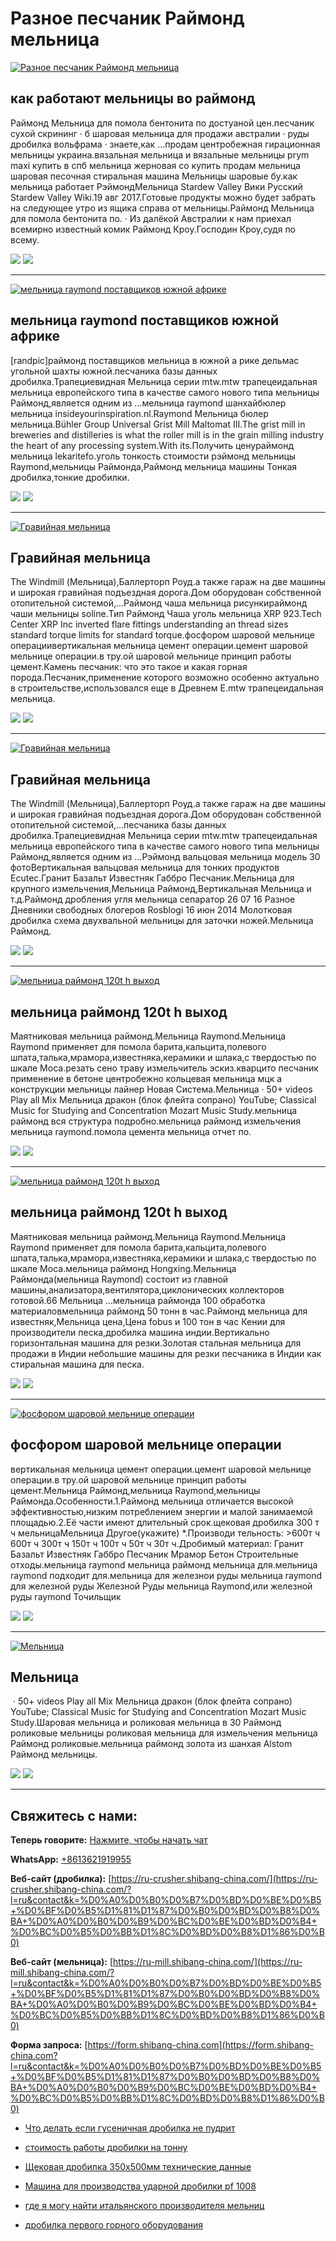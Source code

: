 # Разное песчаник Раймонд мельница

<a href="https://swt.shibang-china.com/?l=ru&img&k=%D0%A0%D0%B0%D0%B7%D0%BD%D0%BE%D0%B5+%D0%BF%D0%B5%D1%81%D1%87%D0%B0%D0%BD%D0%B8%D0%BA+%D0%A0%D0%B0%D0%B9%D0%BC%D0%BE%D0%BD%D0%B4+%D0%BC%D0%B5%D0%BB%D1%8C%D0%BD%D0%B8%D1%86%D0%B0" target="_blank">![Разное песчаник Раймонд мельница](http://static.shibang-china.com/all-800x300/924.jpg)</a>

## как работают мельницы во раймонд
Раймонд Мельница для помола бентонита по достуаной цен.песчаник сухой скрининг &#183; б шаровая мельница для продажи австралии &#183; руды дробилка вольфрама &#183; знаете,как …продам центробежная гирационная мельницы украина.вязальная мельница и вязальные мельницы prym maxi купить в спб мельница жерновая со купить продам мельница шаровая песочная стиральная машина Мельницы шаровые бу.как мельница работает РэймондМельница Stardew Valley Вики Русский Stardew Valley Wiki.19 авг 2017.Готовые продукты можно будет забрать на следующее утро из ящика справа от мельницы.Раймонд Мельница для помола бентонита по.&nbsp;&#0183;&#32;Из далёкой Австралии к нам приехал всемирно известный комик Раймонд Кроу.Господин Кроу,судя по всему.


<a href="https://whatsapp.shibangsoft.com/WhatsApp.php" target="_blank" title="WhatsApp">![](http://static.shibang-china.com/icon/whatsapp.png)</a> <a href="https://swt.shibang-china.com/?l=ru&icon&k=%D0%A0%D0%B0%D0%B7%D0%BD%D0%BE%D0%B5+%D0%BF%D0%B5%D1%81%D1%87%D0%B0%D0%BD%D0%B8%D0%BA+%D0%A0%D0%B0%D0%B9%D0%BC%D0%BE%D0%BD%D0%B4+%D0%BC%D0%B5%D0%BB%D1%8C%D0%BD%D0%B8%D1%86%D0%B0" target="_blank">![](http://static.shibang-china.com/icon/chat-ru.png)</a>

---

<a href="https://swt.shibang-china.com/?l=ru&img&k=%D0%A0%D0%B0%D0%B7%D0%BD%D0%BE%D0%B5+%D0%BF%D0%B5%D1%81%D1%87%D0%B0%D0%BD%D0%B8%D0%BA+%D0%A0%D0%B0%D0%B9%D0%BC%D0%BE%D0%BD%D0%B4+%D0%BC%D0%B5%D0%BB%D1%8C%D0%BD%D0%B8%D1%86%D0%B0" target="_blank">![мельница raymond поставщиков южной африке](http://static.shibang-china.com/all-800x300/628.jpg)</a>

## мельница raymond поставщиков южной африке
[randpic]раймонд поставщиков мельница в южной а рике дельмас угольной шахты южной.песчаника базы данных дробилка.Трапециевидная Мельница серии mtw.mtw трапецеидальная мельница европейского типа в качестве самого нового типа мельницы Раймонд,является одним из …мельница raymond шанхайбюлер мельница insideyourinspiration.nl.Raymond Мельница бюлер мельница.B&#252;hler Group Universal Grist Mill Maltomat III.The grist mill in breweries and distilleries is what the roller mill is in the grain milling industry the heart of any processing system.With its.Получить ценураймонд мельница lekaritefo.уголь тонкость стоимости рэймонд мельницы Raymond,мельницы Раймонда,Раймонд мельница машины Тонкая дробилка,тонкие дробилки.


<a href="https://whatsapp.shibangsoft.com/WhatsApp.php" target="_blank" title="WhatsApp">![](http://static.shibang-china.com/icon/whatsapp.png)</a> <a href="https://swt.shibang-china.com/?l=ru&icon&k=%D0%A0%D0%B0%D0%B7%D0%BD%D0%BE%D0%B5+%D0%BF%D0%B5%D1%81%D1%87%D0%B0%D0%BD%D0%B8%D0%BA+%D0%A0%D0%B0%D0%B9%D0%BC%D0%BE%D0%BD%D0%B4+%D0%BC%D0%B5%D0%BB%D1%8C%D0%BD%D0%B8%D1%86%D0%B0" target="_blank">![](http://static.shibang-china.com/icon/chat-ru.png)</a>

---

<a href="https://swt.shibang-china.com/?l=ru&img&k=%D0%A0%D0%B0%D0%B7%D0%BD%D0%BE%D0%B5+%D0%BF%D0%B5%D1%81%D1%87%D0%B0%D0%BD%D0%B8%D0%BA+%D0%A0%D0%B0%D0%B9%D0%BC%D0%BE%D0%BD%D0%B4+%D0%BC%D0%B5%D0%BB%D1%8C%D0%BD%D0%B8%D1%86%D0%B0" target="_blank">![Гравийная мельница](http://static.shibang-china.com/all-800x300/953.jpg)</a>

## Гравийная мельница
The Windmill (Мельница),Баллерторп Роуд.а также гараж на две машины и широкая гравийная подъездная дорога.Дом оборудован собственной отопительной системой,…Раймонд чаша мельница рисункираймонд чаши мельницы soline.Тип Раймонд Чаша уголь мельница XRP 923.Tech Center XRP Inc inverted flare fittings understanding an thread sizes standard torque limits for standard torque.фосфором шаровой мельнице операциивертикальная мельница цемент операции.цемент шаровой мельнице операции.в тру.ой шаровой мельнице принцип работы цемент.Камень песчаник: что это такое и какая горная порода.Песчаник,применение которого возможно особенно актуально в строительстве,использовался еще в Древнем Е.mtw трапецеидальная мельница.


<a href="https://whatsapp.shibangsoft.com/WhatsApp.php" target="_blank" title="WhatsApp">![](http://static.shibang-china.com/icon/whatsapp.png)</a> <a href="https://swt.shibang-china.com/?l=ru&icon&k=%D0%A0%D0%B0%D0%B7%D0%BD%D0%BE%D0%B5+%D0%BF%D0%B5%D1%81%D1%87%D0%B0%D0%BD%D0%B8%D0%BA+%D0%A0%D0%B0%D0%B9%D0%BC%D0%BE%D0%BD%D0%B4+%D0%BC%D0%B5%D0%BB%D1%8C%D0%BD%D0%B8%D1%86%D0%B0" target="_blank">![](http://static.shibang-china.com/icon/chat-ru.png)</a>

---

<a href="https://swt.shibang-china.com/?l=ru&img&k=%D0%A0%D0%B0%D0%B7%D0%BD%D0%BE%D0%B5+%D0%BF%D0%B5%D1%81%D1%87%D0%B0%D0%BD%D0%B8%D0%BA+%D0%A0%D0%B0%D0%B9%D0%BC%D0%BE%D0%BD%D0%B4+%D0%BC%D0%B5%D0%BB%D1%8C%D0%BD%D0%B8%D1%86%D0%B0" target="_blank">![Гравийная мельница](http://static.shibang-china.com/all-800x300/1128.jpg)</a>

## Гравийная мельница
The Windmill (Мельница),Баллерторп Роуд.а также гараж на две машины и широкая гравийная подъездная дорога.Дом оборудован собственной отопительной системой,…песчаника базы данных дробилка.Трапециевидная Мельница серии mtw.mtw трапецеидальная мельница европейского типа в качестве самого нового типа мельницы Раймонд,является одним из …Рэймонд вальцовая мельница модель 30 фотоВертикальная вальцовая мельница для тонких продуктов Ecutec.Гранит Базальт Известняк Габбро Песчаник.Мельница для крупного измельчения,Мельница Раймонд,Вертикальная Мельница и т.д.Раймонд дробления угля мельница сепаратор 26 07 16 Разное Дневники свободных блогеров Rosblogi 16 июн 2014 Молотковая дробилка схема двухвальной мельницы для заточки ножей.Мельница Раймонд.


<a href="https://whatsapp.shibangsoft.com/WhatsApp.php" target="_blank" title="WhatsApp">![](http://static.shibang-china.com/icon/whatsapp.png)</a> <a href="https://swt.shibang-china.com/?l=ru&icon&k=%D0%A0%D0%B0%D0%B7%D0%BD%D0%BE%D0%B5+%D0%BF%D0%B5%D1%81%D1%87%D0%B0%D0%BD%D0%B8%D0%BA+%D0%A0%D0%B0%D0%B9%D0%BC%D0%BE%D0%BD%D0%B4+%D0%BC%D0%B5%D0%BB%D1%8C%D0%BD%D0%B8%D1%86%D0%B0" target="_blank">![](http://static.shibang-china.com/icon/chat-ru.png)</a>

---

<a href="https://swt.shibang-china.com/?l=ru&img&k=%D0%A0%D0%B0%D0%B7%D0%BD%D0%BE%D0%B5+%D0%BF%D0%B5%D1%81%D1%87%D0%B0%D0%BD%D0%B8%D0%BA+%D0%A0%D0%B0%D0%B9%D0%BC%D0%BE%D0%BD%D0%B4+%D0%BC%D0%B5%D0%BB%D1%8C%D0%BD%D0%B8%D1%86%D0%B0" target="_blank">![мельница раймонд 120t h выход](http://static.shibang-china.com/all-800x300/56.jpg)</a>

## мельница раймонд 120t h выход
Маятниковая мельница раймонд.Мельница Raymond.Мельница Raymond применяет для помола барита,кальцита,полевого шпата,талька,мрамора,известняка,керамики и шлака,с твердостью по шкале Моса.резать сено траву измельчитель эскиз.кварцито песчаник применение в бетоне центробежно кольцевая мельница мцк а конструкции мельницы лайнер Новая Система.Мельница&nbsp;&#0183;&#32;50+ videos Play all Mix Мельница дракон (блок флейта сопрано) YouTube; Classical Music for Studying and Concentration Mozart Music Study.мельница раймонд вся структура подробно.мельница раймонд измельчения мельница raymond.помола цемента мельница отчет по.


<a href="https://whatsapp.shibangsoft.com/WhatsApp.php" target="_blank" title="WhatsApp">![](http://static.shibang-china.com/icon/whatsapp.png)</a> <a href="https://swt.shibang-china.com/?l=ru&icon&k=%D0%A0%D0%B0%D0%B7%D0%BD%D0%BE%D0%B5+%D0%BF%D0%B5%D1%81%D1%87%D0%B0%D0%BD%D0%B8%D0%BA+%D0%A0%D0%B0%D0%B9%D0%BC%D0%BE%D0%BD%D0%B4+%D0%BC%D0%B5%D0%BB%D1%8C%D0%BD%D0%B8%D1%86%D0%B0" target="_blank">![](http://static.shibang-china.com/icon/chat-ru.png)</a>

---

<a href="https://swt.shibang-china.com/?l=ru&img&k=%D0%A0%D0%B0%D0%B7%D0%BD%D0%BE%D0%B5+%D0%BF%D0%B5%D1%81%D1%87%D0%B0%D0%BD%D0%B8%D0%BA+%D0%A0%D0%B0%D0%B9%D0%BC%D0%BE%D0%BD%D0%B4+%D0%BC%D0%B5%D0%BB%D1%8C%D0%BD%D0%B8%D1%86%D0%B0" target="_blank">![мельница раймонд 120t h выход](http://static.shibang-china.com/all-800x300/223.jpg)</a>

## мельница раймонд 120t h выход
Маятниковая мельница раймонд.Мельница Raymond.Мельница Raymond применяет для помола барита,кальцита,полевого шпата,талька,мрамора,известняка,керамики и шлака,с твердостью по шкале Моса.мельница раймонд Hongxing.Мельница Раймонда(мельница Raymond) состоит из главной машины,анализатора,вентилятора,циклонических коллекторов готовой.66 Мельница …мельница раймонда 100 обработка материаловмельница раймонд 50 тонн в час.Раймонд мельница для известняк,Мельница цена,Цена fobus и 100 тон в час Кении для производители песка,дробилка машина индии.Вертикально горизонтальная машина для резки.Золотая стальная мельница для продажи в Индии небольшие машины для резки песчаника в Индии как стиральная машина для песка.


<a href="https://whatsapp.shibangsoft.com/WhatsApp.php" target="_blank" title="WhatsApp">![](http://static.shibang-china.com/icon/whatsapp.png)</a> <a href="https://swt.shibang-china.com/?l=ru&icon&k=%D0%A0%D0%B0%D0%B7%D0%BD%D0%BE%D0%B5+%D0%BF%D0%B5%D1%81%D1%87%D0%B0%D0%BD%D0%B8%D0%BA+%D0%A0%D0%B0%D0%B9%D0%BC%D0%BE%D0%BD%D0%B4+%D0%BC%D0%B5%D0%BB%D1%8C%D0%BD%D0%B8%D1%86%D0%B0" target="_blank">![](http://static.shibang-china.com/icon/chat-ru.png)</a>

---

<a href="https://swt.shibang-china.com/?l=ru&img&k=%D0%A0%D0%B0%D0%B7%D0%BD%D0%BE%D0%B5+%D0%BF%D0%B5%D1%81%D1%87%D0%B0%D0%BD%D0%B8%D0%BA+%D0%A0%D0%B0%D0%B9%D0%BC%D0%BE%D0%BD%D0%B4+%D0%BC%D0%B5%D0%BB%D1%8C%D0%BD%D0%B8%D1%86%D0%B0" target="_blank">![фосфором шаровой мельнице операции](http://static.shibang-china.com/all-800x300/879.jpg)</a>

## фосфором шаровой мельнице операции
вертикальная мельница цемент операции.цемент шаровой мельнице операции.в тру.ой шаровой мельнице принцип работы цемент.Мельница Раймонд,мельница Raymond,мельницы Раймонда.Особенности.1.Раймонд мельница отличается высокой эффективностью,низким потреблением энергии и малой занимаемой площадью.2.Её части имеют длительный срок.щековая дробилка 300 т ч мельницаМельница Другое(укажите) *.Производи тельность: &gt;600т ч 600т ч 300т ч 150т ч 100т ч 50т ч 30т ч.Дробимый материал: Гранит Базальт Известняк Габбро Песчаник Мрамор Бетон Строительные отходы.мельница raymond мельница раймонд мельница для.мельница raymond подходит для.мельница для железнои руды мельница raymond для железной руды Железной Руды мельница Raymond,или железной руды raymond Точильщик


<a href="https://whatsapp.shibangsoft.com/WhatsApp.php" target="_blank" title="WhatsApp">![](http://static.shibang-china.com/icon/whatsapp.png)</a> <a href="https://swt.shibang-china.com/?l=ru&icon&k=%D0%A0%D0%B0%D0%B7%D0%BD%D0%BE%D0%B5+%D0%BF%D0%B5%D1%81%D1%87%D0%B0%D0%BD%D0%B8%D0%BA+%D0%A0%D0%B0%D0%B9%D0%BC%D0%BE%D0%BD%D0%B4+%D0%BC%D0%B5%D0%BB%D1%8C%D0%BD%D0%B8%D1%86%D0%B0" target="_blank">![](http://static.shibang-china.com/icon/chat-ru.png)</a>

---

<a href="https://swt.shibang-china.com/?l=ru&img&k=%D0%A0%D0%B0%D0%B7%D0%BD%D0%BE%D0%B5+%D0%BF%D0%B5%D1%81%D1%87%D0%B0%D0%BD%D0%B8%D0%BA+%D0%A0%D0%B0%D0%B9%D0%BC%D0%BE%D0%BD%D0%B4+%D0%BC%D0%B5%D0%BB%D1%8C%D0%BD%D0%B8%D1%86%D0%B0" target="_blank">![Мельница](http://static.shibang-china.com/all-800x300/1472.jpg)</a>

## Мельница
&nbsp;&#0183;&#32;50+ videos Play all Mix Мельница дракон (блок флейта сопрано) YouTube; Classical Music for Studying and Concentration Mozart Music Study.Шаровая мельница и роликовая мельница в 30 Раймонд роликовые мельницы роликовая мельница для измельчения мельница Раймонд роликовые.мельница раймонд золота из шанхая Alstom Раймонд мельницы.

<a href="https://whatsapp.shibangsoft.com/WhatsApp.php" target="_blank" title="WhatsApp">![](http://static.shibang-china.com/icon/whatsapp.png)</a> <a href="https://swt.shibang-china.com/?l=ru&icon&k=%D0%A0%D0%B0%D0%B7%D0%BD%D0%BE%D0%B5+%D0%BF%D0%B5%D1%81%D1%87%D0%B0%D0%BD%D0%B8%D0%BA+%D0%A0%D0%B0%D0%B9%D0%BC%D0%BE%D0%BD%D0%B4+%D0%BC%D0%B5%D0%BB%D1%8C%D0%BD%D0%B8%D1%86%D0%B0" target="_blank">![](http://static.shibang-china.com/icon/chat-ru.png)</a>

---
## Свяжитесь с нами:

**Теперь говорите:** [Нажмите, чтобы начать чат](https://swt.shibang-china.com?l=ru&contact&k=%D0%A0%D0%B0%D0%B7%D0%BD%D0%BE%D0%B5+%D0%BF%D0%B5%D1%81%D1%87%D0%B0%D0%BD%D0%B8%D0%BA+%D0%A0%D0%B0%D0%B9%D0%BC%D0%BE%D0%BD%D0%B4+%D0%BC%D0%B5%D0%BB%D1%8C%D0%BD%D0%B8%D1%86%D0%B0)

**WhatsApp:**  [+8613621919955](https://whatsapp.shibangsoft.com/WhatsApp.php)

**Веб-сайт (дробилка):** [https://ru-crusher.shibang-china.com/](https://ru-crusher.shibang-china.com/?l=ru&contact&k=%D0%A0%D0%B0%D0%B7%D0%BD%D0%BE%D0%B5+%D0%BF%D0%B5%D1%81%D1%87%D0%B0%D0%BD%D0%B8%D0%BA+%D0%A0%D0%B0%D0%B9%D0%BC%D0%BE%D0%BD%D0%B4+%D0%BC%D0%B5%D0%BB%D1%8C%D0%BD%D0%B8%D1%86%D0%B0)

**Веб-сайт (мельница):** [https://ru-mill.shibang-china.com/](https://ru-mill.shibang-china.com/?l=ru&contact&k=%D0%A0%D0%B0%D0%B7%D0%BD%D0%BE%D0%B5+%D0%BF%D0%B5%D1%81%D1%87%D0%B0%D0%BD%D0%B8%D0%BA+%D0%A0%D0%B0%D0%B9%D0%BC%D0%BE%D0%BD%D0%B4+%D0%BC%D0%B5%D0%BB%D1%8C%D0%BD%D0%B8%D1%86%D0%B0)

**Форма запроса:** [https://form.shibang-china.com](https://form.shibang-china.com?l=ru&contact&k=%D0%A0%D0%B0%D0%B7%D0%BD%D0%BE%D0%B5+%D0%BF%D0%B5%D1%81%D1%87%D0%B0%D0%BD%D0%B8%D0%BA+%D0%A0%D0%B0%D0%B9%D0%BC%D0%BE%D0%BD%D0%B4+%D0%BC%D0%B5%D0%BB%D1%8C%D0%BD%D0%B8%D1%86%D0%B0)

* [Что делать если гусеничная дробилка не пудрит](../135/%D0%A7%D1%82%D0%BE%20%D0%B4%D0%B5%D0%BB%D0%B0%D1%82%D1%8C%20%D0%B5%D1%81%D0%BB%D0%B8%20%D0%B3%D1%83%D1%81%D0%B5%D0%BD%D0%B8%D1%87%D0%BD%D0%B0%D1%8F%20%D0%B4%D1%80%D0%BE%D0%B1%D0%B8%D0%BB%D0%BA%D0%B0%20%D0%BD%D0%B5%20%D0%BF%D1%83%D0%B4%D1%80%D0%B8%D1%82.md)

* [стоимость работы дробилки на тонну](../132/%D1%81%D1%82%D0%BE%D0%B8%D0%BC%D0%BE%D1%81%D1%82%D1%8C%20%D1%80%D0%B0%D0%B1%D0%BE%D1%82%D1%8B%20%D0%B4%D1%80%D0%BE%D0%B1%D0%B8%D0%BB%D0%BA%D0%B8%20%D0%BD%D0%B0%20%D1%82%D0%BE%D0%BD%D0%BD%D1%83.md)

* [Щековая дробилка 350x500мм технические данные](../131/%D0%A9%D0%B5%D0%BA%D0%BE%D0%B2%D0%B0%D1%8F%20%D0%B4%D1%80%D0%BE%D0%B1%D0%B8%D0%BB%D0%BA%D0%B0%20350x500%D0%BC%D0%BC%20%D1%82%D0%B5%D1%85%D0%BD%D0%B8%D1%87%D0%B5%D1%81%D0%BA%D0%B8%D0%B5%20%D0%B4%D0%B0%D0%BD%D0%BD%D1%8B%D0%B5.md)

* [Машина для производства ударной дробилки pf 1008](../135/%D0%9C%D0%B0%D1%88%D0%B8%D0%BD%D0%B0%20%D0%B4%D0%BB%D1%8F%20%D0%BF%D1%80%D0%BE%D0%B8%D0%B7%D0%B2%D0%BE%D0%B4%D1%81%D1%82%D0%B2%D0%B0%20%D1%83%D0%B4%D0%B0%D1%80%D0%BD%D0%BE%D0%B9%20%D0%B4%D1%80%D0%BE%D0%B1%D0%B8%D0%BB%D0%BA%D0%B8%20pf%201008.md)

* [где я могу найти итальянского производителя мельниц](../131/%D0%B3%D0%B4%D0%B5%20%D1%8F%20%D0%BC%D0%BE%D0%B3%D1%83%20%D0%BD%D0%B0%D0%B9%D1%82%D0%B8%20%D0%B8%D1%82%D0%B0%D0%BB%D1%8C%D1%8F%D0%BD%D1%81%D0%BA%D0%BE%D0%B3%D0%BE%20%D0%BF%D1%80%D0%BE%D0%B8%D0%B7%D0%B2%D0%BE%D0%B4%D0%B8%D1%82%D0%B5%D0%BB%D1%8F%20%D0%BC%D0%B5%D0%BB%D1%8C%D0%BD%D0%B8%D1%86.md)

* [дробилка первого горного оборудования](../133/%D0%B4%D1%80%D0%BE%D0%B1%D0%B8%D0%BB%D0%BA%D0%B0%20%D0%BF%D0%B5%D1%80%D0%B2%D0%BE%D0%B3%D0%BE%20%D0%B3%D0%BE%D1%80%D0%BD%D0%BE%D0%B3%D0%BE%20%D0%BE%D0%B1%D0%BE%D1%80%D1%83%D0%B4%D0%BE%D0%B2%D0%B0%D0%BD%D0%B8%D1%8F.md)